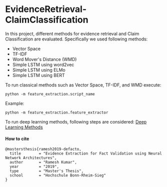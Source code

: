 # EvidenceRetrieval-ClaimClassification

In this project, different methods for evidence retrieval and Claim Classification are evaluated. Specifically we used following methods:
* Vector Space
* TF-IDF
* Word Mover's Distance (WMD)
* Simple LSTM using word2vec
* Simple LSTM using ELMo
* Simple LSTM using BERT

To run classical methods such as Vector Space, TF-IDF, and WMD execute:
```
python -m feature_extraction.script_name
```
Example:
```
python -m feature_extraction.feature_extractor
```

To run deep learning methods, following steps are considered: [Deep Learning Methods](https://github.com/DeFacto/EvidenceRetrieval-ClaimClassification/tree/master/models/DeepLearningModels)

#### How to cite
```
@mastersthesis{ramesh2019-defacto,
  title        = "Evidence Extraction for Fact Validation using Neural Network Architectures",
  author       = "Ramesh Kumar",
  year         = "2019",
  type         = "Master's Thesis",
  school       = "Hochschule Bonn-Rheim-Sieg"
}
```
